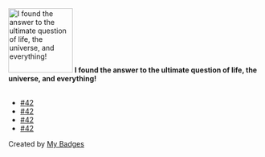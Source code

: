 <img src="https://my-badges.github.io/my-badges/the-ultimate-question.png" alt="I found the answer to the ultimate question of life, the universe, and everything!" title="I found the answer to the ultimate question of life, the universe, and everything!" width="128">
<strong>I found the answer to the ultimate question of life, the universe, and everything!</strong>
<br><br>

- <a href="https://github.com/okp4/awesome/issues/42">#42</a>
- <a href="https://github.com/axone-protocol/axone-mcp/issues/42">#42</a>
- <a href="https://github.com/axone-protocol/axoned/issues/42">#42</a>
- <a href="https://github.com/axone-protocol/ontology/issues/42">#42</a>


Created by <a href="https://github.com/my-badges/my-badges">My Badges</a>